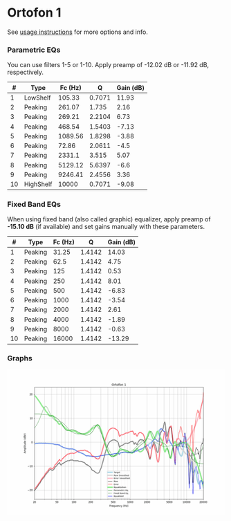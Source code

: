 # Ortofon 1
See [usage instructions](https://github.com/jaakkopasanen/AutoEq#usage) for more options and info.

### Parametric EQs
You can use filters 1-5 or 1-10. Apply preamp of -12.02 dB or -11.92 dB, respectively.

|   # | Type      |   Fc (Hz) |      Q |   Gain (dB) |
|-----|-----------|-----------|--------|-------------|
|   1 | LowShelf  |    105.33 | 0.7071 |       11.93 |
|   2 | Peaking   |    261.07 | 1.735  |        2.16 |
|   3 | Peaking   |    269.21 | 2.2104 |        6.73 |
|   4 | Peaking   |    468.54 | 1.5403 |       -7.13 |
|   5 | Peaking   |   1089.56 | 1.8298 |       -3.88 |
|   6 | Peaking   |     72.86 | 2.0611 |       -4.5  |
|   7 | Peaking   |   2331.1  | 3.515  |        5.07 |
|   8 | Peaking   |   5129.12 | 5.6397 |       -6.6  |
|   9 | Peaking   |   9246.41 | 2.4556 |        3.36 |
|  10 | HighShelf |  10000    | 0.7071 |       -9.08 |

### Fixed Band EQs
When using fixed band (also called graphic) equalizer, apply preamp of **-15.10 dB** (if available) and set gains manually with these parameters.

|   # | Type    |   Fc (Hz) |      Q |   Gain (dB) |
|-----|---------|-----------|--------|-------------|
|   1 | Peaking |     31.25 | 1.4142 |       14.03 |
|   2 | Peaking |     62.5  | 1.4142 |        4.75 |
|   3 | Peaking |    125    | 1.4142 |        0.53 |
|   4 | Peaking |    250    | 1.4142 |        8.01 |
|   5 | Peaking |    500    | 1.4142 |       -6.83 |
|   6 | Peaking |   1000    | 1.4142 |       -3.54 |
|   7 | Peaking |   2000    | 1.4142 |        2.61 |
|   8 | Peaking |   4000    | 1.4142 |       -1.89 |
|   9 | Peaking |   8000    | 1.4142 |       -0.63 |
|  10 | Peaking |  16000    | 1.4142 |      -13.29 |

### Graphs
![](./Ortofon%201.png)
